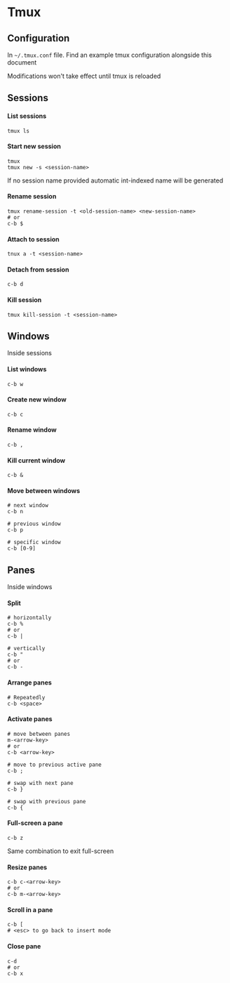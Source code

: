 # Tmux

## Configuration

In `~/.tmux.conf` file. Find an example tmux configuration alongside this document

Modifications won't take effect until tmux is reloaded

## Sessions

#### List sessions

```
tmux ls
```

#### Start new session

```
tmux
tmux new -s <session-name>
```

If no session name provided automatic int-indexed name will be generated

#### Rename session

```
tmux rename-session -t <old-session-name> <new-session-name>
# or
c-b $
```

#### Attach to session

```
tnux a -t <session-name>
```

#### Detach from session

```
c-b d
```

#### Kill session

```
tmux kill-session -t <session-name>
```

## Windows

Inside sessions

#### List windows

```
c-b w
```

#### Create new window

```
c-b c
```

#### Rename window

```
c-b ,
```

#### Kill current window

```
c-b &
```

#### Move between windows

```
# next window
c-b n

# previous window
c-b p

# specific window
c-b [0-9]
```

## Panes

Inside windows

#### Split

```
# horizontally
c-b %
# or
c-b |

# vertically
c-b "
# or
c-b -
```

#### Arrange panes

```
# Repeatedly
c-b <space>
```

#### Activate panes

```
# move between panes
m-<arrow-key>
# or
c-b <arrow-key>

# move to previous active pane
c-b ;

# swap with next pane
c-b }

# swap with previous pane
c-b {
```

#### Full-screen a pane
 
 ```
 c-b z
 ```
 
 Same combination to exit full-screen

#### Resize panes

```
c-b c-<arrow-key>
# or
c-b m-<arrow-key>
```

#### Scroll in a pane

```
c-b [
# <esc> to go back to insert mode
```

#### Close pane

```
c-d
# or
c-b x
```
